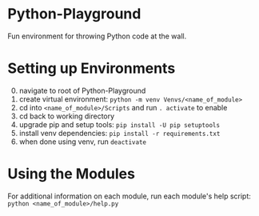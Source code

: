 # Python-Playground
Fun environment for throwing Python code at the wall.

# Setting up Environments
0. navigate to root of Python-Playground
1. create virtual environment: `python -m venv Venvs/<name_of_module>`
2. cd into `<name_of_module>/Scripts` and run `. activate` to enable
3. cd back to working directory
4. upgrade pip and setup tools: `pip install -U pip setuptools`
5. install venv dependencies: `pip install -r requirements.txt`
6. when done using venv, run `deactivate`

# Using the Modules
For additional information on each module, run each module's help script:
`python <name_of_module>/help.py`
